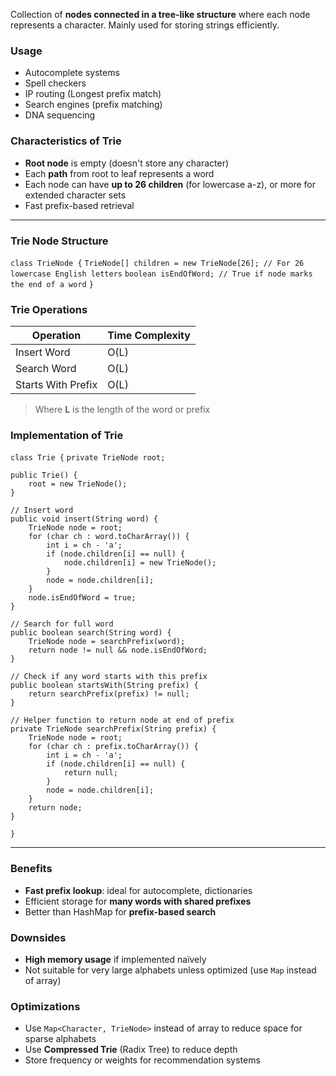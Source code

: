 Collection of **nodes connected in a tree-like structure** where each node represents a character. Mainly used for storing strings efficiently.

### Usage
- Autocomplete systems
- Spell checkers
- IP routing (Longest prefix match)
- Search engines (prefix matching)
- DNA sequencing

### Characteristics of Trie
- **Root node** is empty (doesn't store any character)
- Each **path** from root to leaf represents a word
- Each node can have **up to 26 children** (for lowercase a-z), or more for extended character sets
- Fast prefix-based retrieval

---

### Trie Node Structure
`class TrieNode {`
    `TrieNode[] children = new TrieNode[26]; // For 26 lowercase English letters`
    `boolean isEndOfWord; // True if node marks the end of a word`
`}`

### Trie Operations

| Operation          | Time Complexity |
| ------------------ | --------------- |
| Insert Word        | O(L)            |
| Search Word        | O(L)            |
| Starts With Prefix | O(L)            |

> Where **L** is the length of the word or prefix

### Implementation of Trie

`class Trie {`
    `private TrieNode root;`

    public Trie() {
        root = new TrieNode();
    }

    // Insert word
    public void insert(String word) {
        TrieNode node = root;
        for (char ch : word.toCharArray()) {
            int i = ch - 'a';
            if (node.children[i] == null) {
                node.children[i] = new TrieNode();
            }
            node = node.children[i];
        }
        node.isEndOfWord = true;
    }

    // Search for full word
    public boolean search(String word) {
        TrieNode node = searchPrefix(word);
        return node != null && node.isEndOfWord;
    }

    // Check if any word starts with this prefix
    public boolean startsWith(String prefix) {
        return searchPrefix(prefix) != null;
    }

    // Helper function to return node at end of prefix
    private TrieNode searchPrefix(String prefix) {
        TrieNode node = root;
        for (char ch : prefix.toCharArray()) {
            int i = ch - 'a';
            if (node.children[i] == null) {
                return null;
            }
            node = node.children[i];
        }
        return node;
    }
`}`

---

### Benefits
- **Fast prefix lookup**: ideal for autocomplete, dictionaries
- Efficient storage for **many words with shared prefixes**
- Better than HashMap for **prefix-based search**

### Downsides
- **High memory usage** if implemented naïvely    
- Not suitable for very large alphabets unless optimized (use `Map` instead of array)

### Optimizations
- Use `Map<Character, TrieNode>` instead of array to reduce space for sparse alphabets
- Use **Compressed Trie** (Radix Tree) to reduce depth    
- Store frequency or weights for recommendation systems